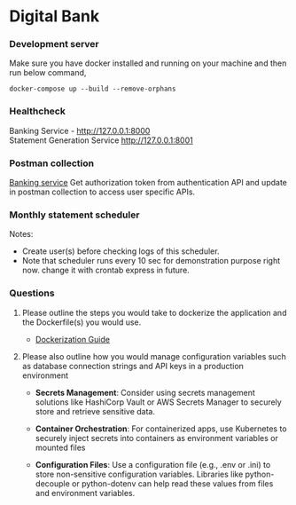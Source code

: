 # Digital Bank

### Development server
Make sure you have docker installed and running on your machine and then run below command,
```
docker-compose up --build --remove-orphans
```

### Healthcheck
Banking Service - http://127.0.0.1:8000
<br>
Statement Generation Service http://127.0.0.1:8001

### Postman collection
[Banking service](/Banking%20APIs.postman_collection.json)
Get authorization token from authentication API and update in postman collection to access user specific APIs.

### Monthly statement scheduler
Notes:
- Create user(s) before checking logs of this scheduler.
- Note that scheduler runs every 10 sec for demonstration purpose right now. change it with crontab express in future.

### Questions
1)  Please outline the steps you would take to dockerize the application and the Dockerfile(s) you would use.
    - [Dockerization Guide](/dockerization-guide.md)

2)  Please also outline how you would manage configuration variables such as database connection strings and API keys in a production environment
    - **Secrets Management**: Consider using secrets management solutions like HashiCorp Vault or AWS Secrets Manager to securely store and retrieve sensitive data.

    - **Container Orchestration**: For containerized apps, use Kubernetes to securely inject secrets into containers as environment variables or mounted files

    - **Configuration Files**: Use a configuration file (e.g., .env or .ini) to store non-sensitive configuration variables. Libraries like python-decouple or python-dotenv can help read these values from files and environment variables.
